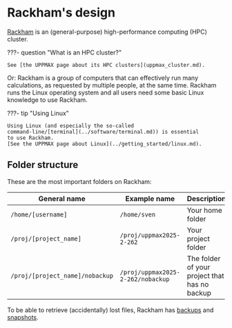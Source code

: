 # Rackham's design

[Rackham](rackham.md) is an (general-purpose) high-performance computing (HPC) cluster.

???- question "What is an HPC cluster?"

    See [the UPPMAX page about its HPC clusters](uppmax_cluster.md).

Or: Rackham is a group of computers that can effectively run many calculations,
as requested by multiple people, at the same time.
Rackham runs the Linux operating system and all users need some
basic Linux knowledge to use Rackham.

???- tip "Using Linux"

    Using Linux (and especially the so-called
    command-line/[terminal](../software/terminal.md)) is essential
    to use Rackham.
    [See the UPPMAX page about Linux](../getting_started/linux.md).

## Folder structure

These are the most important folders on Rackham:

General name                   |Example name                     |Description                                  |Purpose
-------------------------------|---------------------------------|---------------------------------------------|---------------------------------------
`/home/[username]`             |`/home/sven`                     |Your home folder                             |Small/general/personal things
`/proj/[project_name]`         |`/proj/uppmax2025-2-262`         |Your project folder                          |Work on your project here
`/proj/[project_name]/nobackup`|`/proj/uppmax2025-2-262/nobackup`|The folder of your project that has no backup|Folder for intermediate/temporary files

To be able to retrieve (accidentally) lost files,
Rackham has [backups](backup.md) and [snapshots](snapshot.md).
